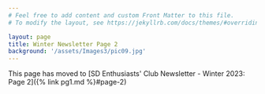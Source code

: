 ```yaml
---
# Feel free to add content and custom Front Matter to this file.
# To modify the layout, see https://jekyllrb.com/docs/themes/#overriding-theme-defaults

layout: page
title: Winter Newsletter Page 2
background: '/assets/Images3/pic09.jpg'
---
```


This page has moved to [SD Enthusiasts' Club Newsletter - Winter 2023: Page 2]({% link pg1.md %}#page-2)
